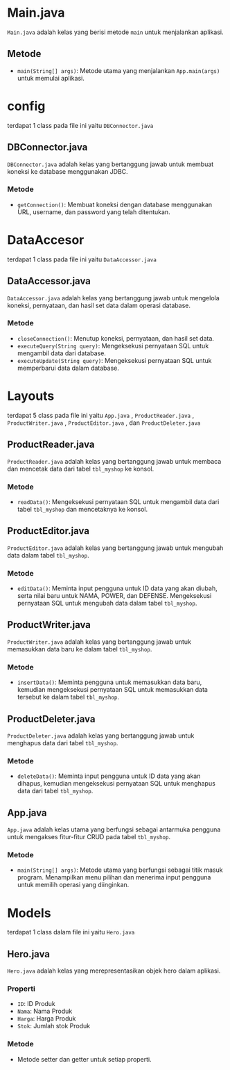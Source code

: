# Main.java

`Main.java` adalah kelas yang berisi metode `main` untuk menjalankan aplikasi.

## Metode

- `main(String[] args)`: Metode utama yang menjalankan `App.main(args)` untuk memulai aplikasi.

# config

terdapat 1 class pada file ini yaitu `DBConnector.java`

## DBConnector.java

`DBConnector.java` adalah kelas yang bertanggung jawab untuk membuat koneksi ke database menggunakan JDBC.

### Metode

- `getConnection()`: Membuat koneksi dengan database menggunakan URL, username, dan password yang telah ditentukan.

# DataAccesor

terdapat 1 class pada file ini yaitu `DataAccessor.java`

##  DataAccessor.java

`DataAccessor.java` adalah kelas yang bertanggung jawab untuk mengelola koneksi, pernyataan, dan hasil set data dalam operasi database.

### Metode

- `closeConnection()`: Menutup koneksi, pernyataan, dan hasil set data.
- `executeQuery(String query)`: Mengeksekusi pernyataan SQL untuk mengambil data dari database.
- `executeUpdate(String query)`: Mengeksekusi pernyataan SQL untuk memperbarui data dalam database.

# Layouts

terdapat 5 class pada file ini yaitu `App.java` , `ProductReader.java` , `ProductWriter.java` , 
`ProductEditor.java` , dan `ProductDeleter.java`

## ProductReader.java

`ProductReader.java` adalah kelas yang bertanggung jawab untuk membaca dan mencetak data dari tabel `tbl_myshop` ke konsol.

### Metode

- `readData()`: Mengeksekusi pernyataan SQL untuk mengambil data dari tabel `tbl_myshop` dan mencetaknya ke konsol.

## ProductEditor.java

`ProductEditor.java` adalah kelas yang bertanggung jawab untuk mengubah data dalam tabel `tbl_myshop`.

### Metode

- `editData()`: Meminta input pengguna untuk ID data yang akan diubah, serta nilai baru untuk NAMA, POWER, dan DEFENSE. Mengeksekusi pernyataan SQL untuk mengubah data dalam tabel `tbl_myshop`.

## ProductWriter.java

`ProductWriter.java` adalah kelas yang bertanggung jawab untuk memasukkan data baru ke dalam tabel `tbl_myshop`.

### Metode

- `insertData()`: Meminta pengguna untuk memasukkan data baru, kemudian mengeksekusi pernyataan SQL untuk memasukkan data tersebut ke dalam tabel `tbl_myshop`.

## ProductDeleter.java

`ProductDeleter.java` adalah kelas yang bertanggung jawab untuk menghapus data dari tabel `tbl_myshop`.

### Metode

- `deleteData()`: Meminta input pengguna untuk ID data yang akan dihapus, kemudian mengeksekusi pernyataan SQL untuk menghapus data dari tabel `tbl_myshop`.

## App.java

`App.java` adalah kelas utama yang berfungsi sebagai antarmuka pengguna untuk mengakses fitur-fitur CRUD pada tabel `tbl_myshop`.

### Metode

- `main(String[] args)`: Metode utama yang berfungsi sebagai titik masuk program. Menampilkan menu pilihan dan menerima input pengguna untuk memilih operasi yang diinginkan.

# Models

terdapat 1 class dalam file ini yaitu `Hero.java`

## Hero.java

`Hero.java` adalah kelas yang merepresentasikan objek hero dalam aplikasi.

### Properti

- `ID`: ID Produk
- `Nama`: Nama Produk
- `Harga`: Harga Produk
- `Stok`: Jumlah stok Produk

### Metode

- Metode setter dan getter untuk setiap properti.


